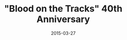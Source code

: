 ---
date:          "2015-03-27"
podcast:       "Dad Rock"
title:         '"Blood on the Tracks" 40th Anniversary'
summary:       "Hosts Patrick Foster and Jim Lenahan celebrate the 40th anniversary of Bob Dylan's masterpiece with a track-by-track breakdown of 'Blood on the Tracks.' Plenty of Dylan banter throughout: how each of the hosts got into Dylan, their favorite of his albums, Dylan's personal life, and many cool stories about the production of this album."
url-audio:     "https://api.soundcloud.com/tracks/198003438/download?client_id=b45b1aa10f1ac2941910a7f0d10f8e28&oauth_token=1-16343-33501864-5d54463259ffb95"
url-web:       "https://soundcloud.com/dadrockshow/ep-5-blood-on-the-tracks"
timestamps:
 - time:       "0:00"
   notes:      "Intro banter and theme song(s). Skippable if you're in a hurry; no Dylan talk."
 - time:       "3:17"
   notes:      "The discussion begins! If you're reading this, start here."
---